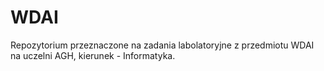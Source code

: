 # WDAI
Repozytorium przeznaczone na zadania labolatoryjne z przedmiotu WDAI na uczelni AGH, kierunek - Informatyka.
